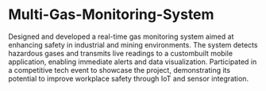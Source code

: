 # Multi-Gas-Monitoring-System
Designed and developed a real-time gas monitoring system aimed at enhancing safety in industrial and mining environments. The system detects hazardous gases and transmits live readings to a custombuilt mobile application, enabling immediate alerts and data visualization. Participated in a competitive tech event to showcase the project, demonstrating its potential to improve workplace safety through IoT and sensor integration.
